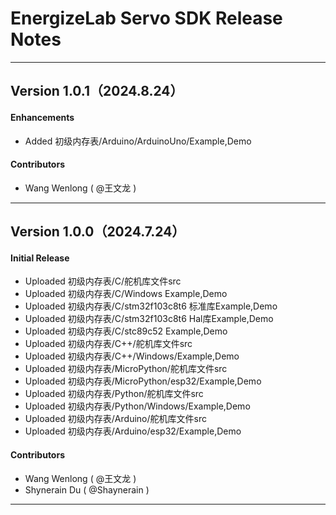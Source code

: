 # EnergizeLab Servo SDK Release Notes
---

## Version 1.0.1（2024.8.24）
#### Enhancements
- Added 初级内存表/Arduino/ArduinoUno/Example,Demo
#### Contributors
- Wang Wenlong ( @王文龙 )
---

## Version 1.0.0（2024.7.24）
#### Initial Release
- Uploaded 初级内存表/C/舵机库文件src
- Uploaded 初级内存表/C/Windows Example,Demo
- Uploaded 初级内存表/C/stm32f103c8t6 标准库Example,Demo
- Uploaded 初级内存表/C/stm32f103c8t6 Hal库Example,Demo
- Uploaded 初级内存表/C/stc89c52 Example,Demo
- Uploaded 初级内存表/C++/舵机库文件src
- Uploaded 初级内存表/C++/Windows/Example,Demo
- Uploaded 初级内存表/MicroPython/舵机库文件src
- Uploaded 初级内存表/MicroPython/esp32/Example,Demo
- Uploaded 初级内存表/Python/舵机库文件src
- Uploaded 初级内存表/Python/Windows/Example,Demo
- Uploaded 初级内存表/Arduino/舵机库文件src
- Uploaded 初级内存表/Arduino/esp32/Example,Demo
#### Contributors
- Wang Wenlong ( @王文龙 )
- Shynerain Du ( @Shaynerain )
---
